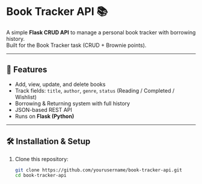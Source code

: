# Book Tracker API 📚

A simple **Flask CRUD API** to manage a personal book tracker with borrowing history.  
Built for the Book Tracker task (CRUD + Brownie points).

---

## 🚀 Features
- Add, view, update, and delete books
- Track fields: `title`, `author`, `genre`, `status` (Reading / Completed / Wishlist)
- Borrowing & Returning system with full history
- JSON-based REST API
- Runs on **Flask (Python)**

---

## 🛠️ Installation & Setup

1. Clone this repository:
   ```bash
   git clone https://github.com/yourusername/book-tracker-api.git
   cd book-tracker-api
